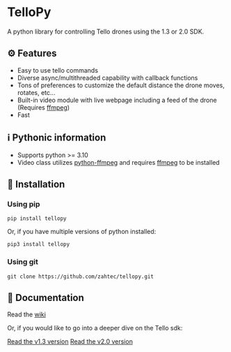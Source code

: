 # TelloPy
A python library for controlling Tello drones using the 1.3 or 2.0 SDK.

## ⚙️ Features
- Easy to use tello commands
- Diverse async/multithreaded capability with callback functions
- Tons of preferences to customize the default distance the drone moves, rotates, etc...
- Built-in video module with live webpage including a feed of the drone (Requires [ffmpeg](https://ffmpeg.org))
- Fast

## ℹ️ Pythonic information
- Supports python >= 3.10
- Video class utilizes [python-ffmpeg](https://github.com/kkroening/ffmpeg-python) and requires [ffmpeg](https://ffmpeg.org) to be installed

## 🚀 Installation

### Using pip

```
pip install tellopy
```

Or, if you have multiple versions of python installed:

```
pip3 install tellopy
```

### Using git

```
git clone https://github.com/zahtec/tellopy.git
```

## 📔 Documentation

Read the [wiki](https://github.com/zahtec/tellopy/wiki)

Or, if you would like to go into a deeper dive on the Tello sdk:

[Read the v1.3 version](https://terra-1-g.djicdn.com/2d4dce68897a46b19fc717f3576b7c6a/Tello%20%E7%BC%96%E7%A8%8B%E7%9B%B8%E5%85%B3/For%20Tello/Tello%20SDK%20Documentation%20EN_1.3_1122.pdf)
[Read the v2.0 version](https://dl-cdn.ryzerobotics.com/downloads/Tello/Tello%20SDK%202.0%20User%20Guide.pdf)
